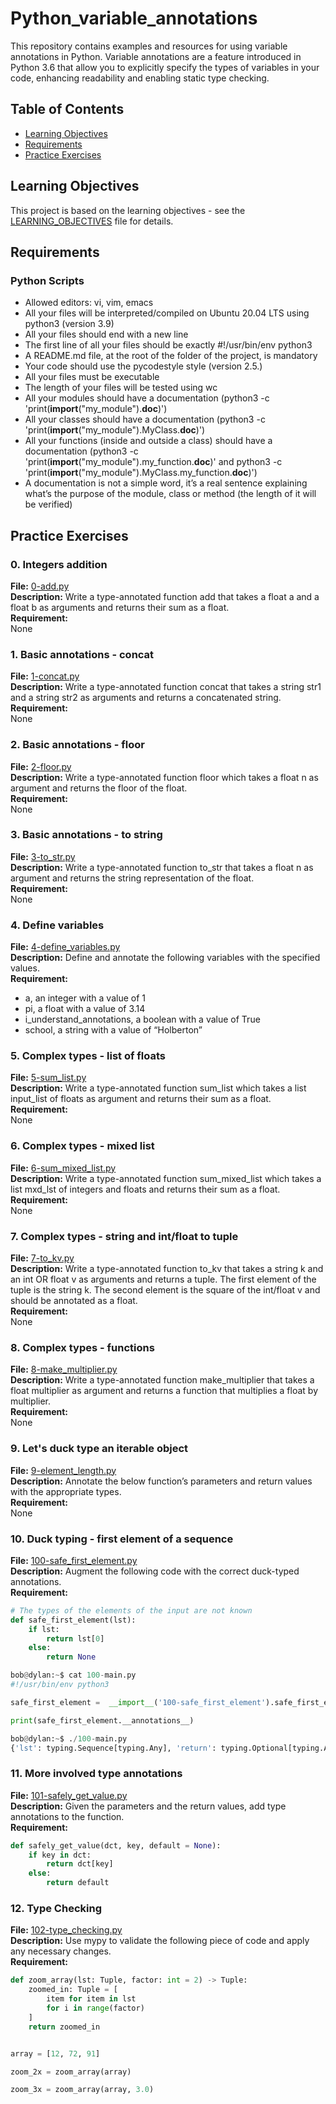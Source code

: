 # Python_variable_annotations

This repository contains examples and resources for using variable annotations in Python. Variable annotations are a feature introduced in Python 3.6 that allow you to explicitly specify the types of variables in your code, enhancing readability and enabling static type checking.

## Table of Contents

- [Learning Objectives](#learning-objectives)
- [Requirements](#requirements)
- [Practice Exercises](#practice-exercises)

## Learning Objectives

This project is based on the learning objectives - see the [LEARNING_OBJECTIVES](https://github.com/Goaty-yagi/holbertonschool-web_back_end/blob/main/python_variable_annotations/LEARNING_OBJECTIVES.md) file for details.

## Requirements

### Python Scripts

- Allowed editors: vi, vim, emacs
- All your files will be interpreted/compiled on Ubuntu 20.04 LTS using python3 (version 3.9)
- All your files should end with a new line
- The first line of all your files should be exactly #!/usr/bin/env python3
- A README.md file, at the root of the folder of the project, is mandatory
- Your code should use the pycodestyle style (version 2.5.)
- All your files must be executable
- The length of your files will be tested using wc
- All your modules should have a documentation (python3 -c 'print(**import**("my_module").**doc**)')
- All your classes should have a documentation (python3 -c 'print(**import**("my_module").MyClass.**doc**)')
- All your functions (inside and outside a class) should have a documentation (python3 -c 'print(**import**("my_module").my_function.**doc**)' and python3 -c 'print(**import**("my_module").MyClass.my_function.**doc**)')
- A documentation is not a simple word, it’s a real sentence explaining what’s the purpose of the module, class or method (the length of it will be verified)

## Practice Exercises

### 0. Integers addition

**File:** [0-add.py](https://github.com/Goaty-yagi/holbertonschool-web_back_end/blob/main/python_variable_annotations/0-add.py)<br>
**Description:** Write a type-annotated function add that takes a float a and a float b as arguments and returns their sum as a float.<br>
**Requirement:** <br>
None

### 1. Basic annotations - concat

**File:** [1-concat.py](https://github.com/Goaty-yagi/holbertonschool-web_back_end/blob/main/python_variable_annotations/1-concat.py)<br>
**Description:** Write a type-annotated function concat that takes a string str1 and a string str2 as arguments and returns a concatenated string.<br>
**Requirement:** <br>
None

### 2. Basic annotations - floor

**File:** [2-floor.py](https://github.com/Goaty-yagi/holbertonschool-web_back_end/blob/main/python_variable_annotations/2-floor.py)<br>
**Description:** Write a type-annotated function floor which takes a float n as argument and returns the floor of the float.<br>
**Requirement:** <br>
None

### 3. Basic annotations - to string

**File:** [3-to_str.py](https://github.com/Goaty-yagi/holbertonschool-web_back_end/blob/main/python_variable_annotations/3-to_str.py)<br>
**Description:** Write a type-annotated function to_str that takes a float n as argument and returns the string representation of the float.<br>
**Requirement:** <br>
None

### 4. Define variables

**File:** [4-define_variables.py](https://github.com/Goaty-yagi/holbertonschool-web_back_end/blob/main/python_variable_annotations/4-define_variables.py)<br>
**Description:** Define and annotate the following variables with the specified values.<br>
**Requirement:** <br>

- a, an integer with a value of 1
- pi, a float with a value of 3.14
- i_understand_annotations, a boolean with a value of True
- school, a string with a value of “Holberton”

### 5. Complex types - list of floats

**File:** [5-sum_list.py](https://github.com/Goaty-yagi/holbertonschool-web_back_end/blob/main/python_variable_annotations/5-sum_list.py)<br>
**Description:** Write a type-annotated function sum_list which takes a list input_list of floats as argument and returns their sum as a float.<br>
**Requirement:** <br>
None

### 6. Complex types - mixed list

**File:** [6-sum_mixed_list.py](https://github.com/Goaty-yagi/holbertonschool-web_back_end/blob/main/python_variable_annotations/6-sum_mixed_list.py)<br>
**Description:** Write a type-annotated function sum_mixed_list which takes a list mxd_lst of integers and floats and returns their sum as a float.<br>
**Requirement:** <br>
None

### 7. Complex types - string and int/float to tuple

**File:** [7-to_kv.py](https://github.com/Goaty-yagi/holbertonschool-web_back_end/blob/main/python_variable_annotations/7-to_kv.py)<br>
**Description:** Write a type-annotated function to_kv that takes a string k and an int OR float v as arguments and returns a tuple. The first element of the tuple is the string k. The second element is the square of the int/float v and should be annotated as a float.<br>
**Requirement:** <br>
None

### 8. Complex types - functions

**File:** [8-make_multiplier.py](https://github.com/Goaty-yagi/holbertonschool-web_back_end/blob/main/python_variable_annotations/8-make_multiplier.py)<br>
**Description:** Write a type-annotated function make_multiplier that takes a float multiplier as argument and returns a function that multiplies a float by multiplier.<br>
**Requirement:** <br>
None

### 9. Let's duck type an iterable object

**File:** [9-element_length.py](https://github.com/Goaty-yagi/holbertonschool-web_back_end/blob/main/python_variable_annotations/9-element_length.py)<br>
**Description:** Annotate the below function’s parameters and return values with the appropriate types.<br>
**Requirement:** <br>
None

### 10. Duck typing - first element of a sequence

**File:** [100-safe_first_element.py](https://github.com/Goaty-yagi/holbertonschool-web_back_end/blob/main/python_variable_annotations/100-safe_first_element.py)<br>
**Description:** Augment the following code with the correct duck-typed annotations.<br>
**Requirement:** <br>

```python
# The types of the elements of the input are not known
def safe_first_element(lst):
    if lst:
        return lst[0]
    else:
        return None
```

```python
bob@dylan:~$ cat 100-main.py
#!/usr/bin/env python3

safe_first_element =  __import__('100-safe_first_element').safe_first_element

print(safe_first_element.__annotations__)

bob@dylan:~$ ./100-main.py
{'lst': typing.Sequence[typing.Any], 'return': typing.Optional[typing.Any]}
```

### 11. More involved type annotations

**File:** [101-safely_get_value.py](https://github.com/Goaty-yagi/holbertonschool-web_back_end/blob/main/python_variable_annotations/101-safely_get_value.py)<br>
**Description:** Given the parameters and the return values, add type annotations to the function.<br>
**Requirement:** <br>

```python
def safely_get_value(dct, key, default = None):
    if key in dct:
        return dct[key]
    else:
        return default
```

### 12. Type Checking

**File:** [102-type_checking.py](https://github.com/Goaty-yagi/holbertonschool-web_back_end/blob/main/python_variable_annotations/102-type_checking.py)<br>
**Description:** Use mypy to validate the following piece of code and apply any necessary changes.<br>
**Requirement:** <br>

```python
def zoom_array(lst: Tuple, factor: int = 2) -> Tuple:
    zoomed_in: Tuple = [
        item for item in lst
        for i in range(factor)
    ]
    return zoomed_in


array = [12, 72, 91]

zoom_2x = zoom_array(array)

zoom_3x = zoom_array(array, 3.0)
```
